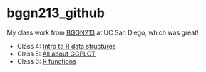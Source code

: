 # bggn213_github
My class work from [BGGN213](https://bioboot.github.io/bggn213_F24/) at UC San Diego, which was great!

- Class 4: [Intro to R data structures](https://github.com/elisobel456/bggn213_github/blob/main/class4/class4.html)
- Class 5: [All about GGPLOT](https://github.com/elisobel456/bggn213_github/blob/main/class5/class5.md)
- Class 6: [R functions](https://github.com/elisobel456/bggn213_github/blob/main/class6/class6.qmd)

